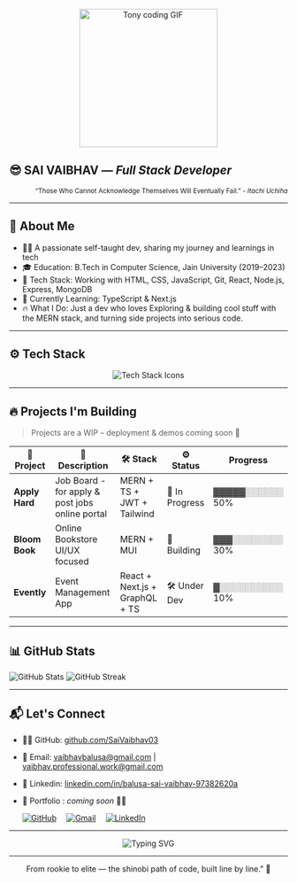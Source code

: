 <!-- ⚡ Animated Avatar -->
<p align="center">
  <img src="https://media.giphy.com/media/qgQUggAC3Pfv687qPC/giphy.gif" width="250" alt="Tony coding GIF" />
</p>

## 😎 SAI VAIBHAV — <em> Full Stack Developer </em>

<p align="end">
  <sub> “Those Who Cannot Acknowledge Themselves Will Eventually Fail.”  - <i> Itachi Uchiha </i> </sub>
</p>

---

## 🧠 About Me

- 🧑‍💻 A passionate self-taught dev, sharing my journey and learnings in tech 
- 🎓 Education: B.Tech in Computer Science, Jain University (2019–2023) 
- 🧰 Tech Stack: Working with HTML, CSS, JavaScript, Git, React, Node.js, Express, MongoDB 
- 🚀 Currently Learning: TypeScript & Next.js 
- 🔥 What I Do: Just a dev who loves Exploring & building cool stuff with the MERN stack, and turning side projects into serious code.

---

## ⚙️ Tech Stack

<p align="center">
  <img src="https://skillicons.dev/icons?i=html,css,js,tailwind,git,react,nodejs,express,mongodb,ts,nextjs&theme=dark" alt="Tech Stack Icons"/>
</p>

---

## 🔥 Projects I'm Building

> Projects are a WIP – deployment & demos coming soon 🔗

| 🚧 Project       | 🧾 Description                          | 🛠 Stack                   | ⚙️ Status        | Progress        |
|------------------|-------------------------------------------------|----------------------------------|------------------|-----------------|
| **Apply Hard**   | Job Board - for apply & post jobs online portal | MERN + TS + JWT + Tailwind       | 🔨 In Progress   | ▓▓▓▓▓░░░░░░ 50% |
| **Bloom Book**   | Online Bookstore UI/UX focused                  | MERN + MUI                       | 🔧 Building      | ▓▓▓░░░░░░░░ 30% |
| **Evently**      | Event Management App                            | React + Next.js + GraphQL + TS   | 🛠️ Under Dev     | ▓░░░░░░░░░░ 10% | 


---

## 📊 GitHub Stats

![GitHub Stats](https://github-readme-stats.vercel.app/api?username=SaiVaibhav03&show_icons=true&theme=dracula&hide_border=true&bg_color=00000000)
![GitHub Streak](https://github-readme-streak-stats.herokuapp.com?user=SaiVaibhav03&theme=dracula&hide_border=true&color=red)

---

## 📬 Let's Connect

- 🧑‍💻 GitHub: [github.com/SaiVaibhav03](https://github.com/SaiVaibhav03)
- 📧 Email: [vaibhavbalusa@gmail.com](mailto:vaibhavbalusa@gmail.com) | [vaibhav.professional.work@gmail.com](mailto:vaibhav.professional.work@gmail.com) 
- 💼 Linkedin: [linkedin.com/in/balusa-sai-vaibhav-97382620a](https://linkedin.com/in/balusa-sai-vaibhav-97382620a)
- 🔗  Portfolio : *coming soon* 👨‍🔧

  [![GitHub](https://img.shields.io/badge/-GitHub-000?style=flat&logo=github&logoColor=white)](https://github.com/SaiVaibhav03)&emsp;
  [![Gmail](https://img.shields.io/badge/-Gmail-EA4335?style=flat&logo=gmail&logoColor=white)](mailto:vaibhavbalusa@gmail.com)&emsp; 
  [![LinkedIn](https://img.shields.io/badge/-LinkedIn-0A66C2?style=flat&logo=linkedin&logoColor=white)](https://www.linkedin.com/in/balusa-sai-vaibhav-97382620a)

---

<!-- use 'URL-encoded version' for emojis -->
<p align="center">
  <img src="https://readme-typing-svg.demolab.com?font=Fira+Code&duration=3000&pause=1000&color=F7F7F7&center=true&width=750&lines=MERN+%2B+Next.js+Loading...+to+my+forbidden+jutsu+scrolls+%F0%9F%93%9C;" alt="Typing SVG" /> 
</p>

---

<!-- <p align="center">Mastered MERN. Now adding TS & Next.js to my forbidden jutsu scrolls 📜.</p> -->
<!-- <p align="center">Troubleshooting is a drag... but it’s also where the real strategy begins.</p> -->
<!-- <p align="center">Like a shinobi, I approach every problem with logic, strategy, and relentless execution.</p> -->
<p align="center"> From rookie to elite — the shinobi path of code, built line by line." 🥷</p>
